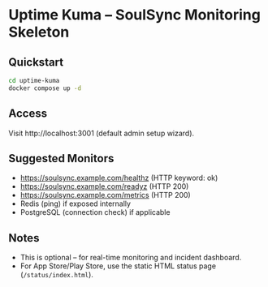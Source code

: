 # Uptime Kuma – SoulSync Monitoring Skeleton

## Quickstart
```bash
cd uptime-kuma
docker compose up -d
```

## Access
Visit http://localhost:3001 (default admin setup wizard).

## Suggested Monitors
- https://soulsync.example.com/healthz (HTTP keyword: ok)
- https://soulsync.example.com/readyz (HTTP 200)
- https://soulsync.example.com/metrics (HTTP 200)
- Redis (ping) if exposed internally
- PostgreSQL (connection check) if applicable

## Notes
- This is optional – for real-time monitoring and incident dashboard.
- For App Store/Play Store, use the static HTML status page (`/status/index.html`).
